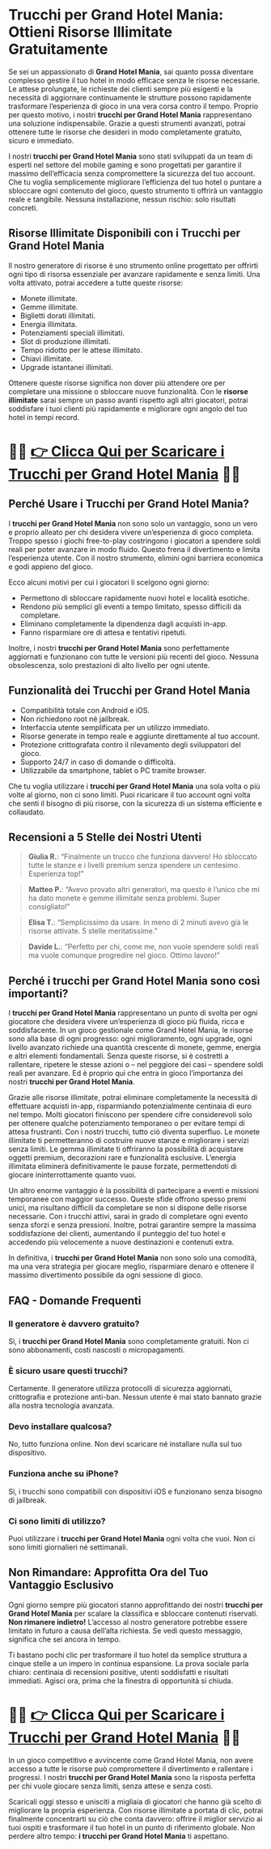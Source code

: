 <h1>Trucchi per Grand Hotel Mania: Ottieni Risorse Illimitate Gratuitamente</h1>

<p>Se sei un appassionato di <strong>Grand Hotel Mania</strong>, sai quanto possa diventare complesso gestire il tuo hotel in modo efficace senza le risorse necessarie. Le attese prolungate, le richieste dei clienti sempre più esigenti e la necessità di aggiornare continuamente le strutture possono rapidamente trasformare l’esperienza di gioco in una vera corsa contro il tempo. Proprio per questo motivo, i nostri <strong>trucchi per Grand Hotel Mania</strong> rappresentano una soluzione indispensabile. Grazie a questi strumenti avanzati, potrai ottenere tutte le risorse che desideri in modo completamente gratuito, sicuro e immediato.</p>

<p>I nostri <strong>trucchi per Grand Hotel Mania</strong> sono stati sviluppati da un team di esperti nel settore del mobile gaming e sono progettati per garantire il massimo dell’efficacia senza compromettere la sicurezza del tuo account. Che tu voglia semplicemente migliorare l’efficienza del tuo hotel o puntare a sbloccare ogni contenuto del gioco, questo strumento ti offrirà un vantaggio reale e tangibile. Nessuna installazione, nessun rischio: solo risultati concreti.</p>

<h2>Risorse Illimitate Disponibili con i Trucchi per Grand Hotel Mania</h2>

<p>Il nostro generatore di risorse è uno strumento online progettato per offrirti ogni tipo di risorsa essenziale per avanzare rapidamente e senza limiti. Una volta attivato, potrai accedere a tutte queste risorse:</p>

<ul>
  <li>Monete illimitate.</li>
  <li>Gemme illimitate.</li>
  <li>Biglietti dorati illimitati.</li>
  <li>Energia illimitata.</li>
  <li>Potenziamenti speciali illimitati.</li>
  <li>Slot di produzione illimitati.</li>
  <li>Tempo ridotto per le attese illimitato.</li>
  <li>Chiavi illimitate.</li>
  <li>Upgrade istantanei illimitati.</li>
</ul>

<p>Ottenere queste risorse significa non dover più attendere ore per completare una missione o sbloccare nuove funzionalità. Con le <strong>risorse illimitate</strong> sarai sempre un passo avanti rispetto agli altri giocatori, potrai soddisfare i tuoi clienti più rapidamente e migliorare ogni angolo del tuo hotel in tempi record.</p>

# 🔴🔴 **[👉 Clicca Qui per Scaricare i Trucchi per Grand Hotel Mania](https://tinyurl.com/GiocaGame)** 🔴🔴

<h2>Perché Usare i Trucchi per Grand Hotel Mania?</h2>

<p>I <strong>trucchi per Grand Hotel Mania</strong> non sono solo un vantaggio, sono un vero e proprio alleato per chi desidera vivere un’esperienza di gioco completa. Troppo spesso i giochi free-to-play costringono i giocatori a spendere soldi reali per poter avanzare in modo fluido. Questo frena il divertimento e limita l’esperienza utente. Con il nostro strumento, elimini ogni barriera economica e godi appieno del gioco.</p>

<p>Ecco alcuni motivi per cui i giocatori li scelgono ogni giorno:</p>

<ul>
  <li>Permettono di sbloccare rapidamente nuovi hotel e località esotiche.</li>
  <li>Rendono più semplici gli eventi a tempo limitato, spesso difficili da completare.</li>
  <li>Eliminano completamente la dipendenza dagli acquisti in-app.</li>
  <li>Fanno risparmiare ore di attesa e tentativi ripetuti.</li>
</ul>

<p>Inoltre, i nostri <strong>trucchi per Grand Hotel Mania</strong> sono perfettamente aggiornati e funzionano con tutte le versioni più recenti del gioco. Nessuna obsolescenza, solo prestazioni di alto livello per ogni utente.</p>

<h2>Funzionalità dei Trucchi per Grand Hotel Mania</h2>

<ul>
  <li>Compatibilità totale con Android e iOS.</li>
  <li>Non richiedono root né jailbreak.</li>
  <li>Interfaccia utente semplificata per un utilizzo immediato.</li>
  <li>Risorse generate in tempo reale e aggiunte direttamente al tuo account.</li>
  <li>Protezione crittografata contro il rilevamento degli sviluppatori del gioco.</li>
  <li>Supporto 24/7 in caso di domande o difficoltà.</li>
  <li>Utilizzabile da smartphone, tablet o PC tramite browser.</li>
</ul>

<p>Che tu voglia utilizzare i <strong>trucchi per Grand Hotel Mania</strong> una sola volta o più volte al giorno, non ci sono limiti. Puoi ricaricare il tuo account ogni volta che senti il bisogno di più risorse, con la sicurezza di un sistema efficiente e collaudato.</p>

<h2>Recensioni a 5 Stelle dei Nostri Utenti</h2>

<blockquote>
  <p><strong>Giulia R.</strong>: “Finalmente un trucco che funziona davvero! Ho sbloccato tutte le stanze e i livelli premium senza spendere un centesimo. Esperienza top!”</p>
</blockquote>
<blockquote>
  <p><strong>Matteo P.</strong>: “Avevo provato altri generatori, ma questo è l’unico che mi ha dato monete e gemme illimitate senza problemi. Super consigliato!”</p>
</blockquote>
<blockquote>
  <p><strong>Elisa T.</strong>: “Semplicissimo da usare. In meno di 2 minuti avevo già le risorse attivate. 5 stelle meritatissime.”</p>
</blockquote>
<blockquote>
  <p><strong>Davide L.</strong>: “Perfetto per chi, come me, non vuole spendere soldi reali ma vuole comunque progredire nel gioco. Ottimo lavoro!”</p>
</blockquote>

<h2>Perché i trucchi per Grand Hotel Mania sono così importanti?</h2>

<p>I <strong>trucchi per Grand Hotel Mania</strong> rappresentano un punto di svolta per ogni giocatore che desidera vivere un’esperienza di gioco più fluida, ricca e soddisfacente. In un gioco gestionale come Grand Hotel Mania, le risorse sono alla base di ogni progresso: ogni miglioramento, ogni upgrade, ogni livello avanzato richiede una quantità crescente di monete, gemme, energia e altri elementi fondamentali. Senza queste risorse, si è costretti a rallentare, ripetere le stesse azioni o – nel peggiore dei casi – spendere soldi reali per avanzare. Ed è proprio qui che entra in gioco l’importanza dei nostri <strong>trucchi per Grand Hotel Mania</strong>.</p>

<p>Grazie alle risorse illimitate, potrai eliminare completamente la necessità di effettuare acquisti in-app, risparmiando potenzialmente centinaia di euro nel tempo. Molti giocatori finiscono per spendere cifre considerevoli solo per ottenere qualche potenziamento temporaneo o per evitare tempi di attesa frustranti. Con i nostri trucchi, tutto ciò diventa superfluo. Le monete illimitate ti permetteranno di costruire nuove stanze e migliorare i servizi senza limiti. Le gemma illimitate ti offriranno la possibilità di acquistare oggetti premium, decorazioni rare e funzionalità esclusive. L’energia illimitata eliminerà definitivamente le pause forzate, permettendoti di giocare ininterrottamente quanto vuoi.</p>

<p>Un altro enorme vantaggio è la possibilità di partecipare a eventi e missioni temporanee con maggior successo. Queste sfide offrono spesso premi unici, ma risultano difficili da completare se non si dispone delle risorse necessarie. Con i trucchi attivi, sarai in grado di completare ogni evento senza sforzi e senza pressioni. Inoltre, potrai garantire sempre la massima soddisfazione dei clienti, aumentando il punteggio del tuo hotel e accedendo più velocemente a nuove destinazioni e contenuti extra.</p>

<p>In definitiva, i <strong>trucchi per Grand Hotel Mania</strong> non sono solo una comodità, ma una vera strategia per giocare meglio, risparmiare denaro e ottenere il massimo divertimento possibile da ogni sessione di gioco.</p>

<h2>FAQ - Domande Frequenti</h2>

<h3>Il generatore è davvero gratuito?</h3>
<p>Sì, i <strong>trucchi per Grand Hotel Mania</strong> sono completamente gratuiti. Non ci sono abbonamenti, costi nascosti o micropagamenti.</p>

<h3>È sicuro usare questi trucchi?</h3>
<p>Certamente. Il generatore utilizza protocolli di sicurezza aggiornati, crittografia e protezione anti-ban. Nessun utente è mai stato bannato grazie alla nostra tecnologia avanzata.</p>

<h3>Devo installare qualcosa?</h3>
<p>No, tutto funziona online. Non devi scaricare né installare nulla sul tuo dispositivo.</p>

<h3>Funziona anche su iPhone?</h3>
<p>Sì, i trucchi sono compatibili con dispositivi iOS e funzionano senza bisogno di jailbreak.</p>

<h3>Ci sono limiti di utilizzo?</h3>
<p>Puoi utilizzare i <strong>trucchi per Grand Hotel Mania</strong> ogni volta che vuoi. Non ci sono limiti giornalieri né settimanali.</p>

<h2>Non Rimandare: Approfitta Ora del Tuo Vantaggio Esclusivo</h2>

<p>Ogni giorno sempre più giocatori stanno approfittando dei nostri <strong>trucchi per Grand Hotel Mania</strong> per scalare la classifica e sbloccare contenuti riservati. <strong>Non rimanere indietro!</strong> L’accesso al nostro generatore potrebbe essere limitato in futuro a causa dell’alta richiesta. Se vedi questo messaggio, significa che sei ancora in tempo.</p>

<p>Ti bastano pochi clic per trasformare il tuo hotel da semplice struttura a cinque stelle a un impero in continua espansione. La prova sociale parla chiaro: centinaia di recensioni positive, utenti soddisfatti e risultati immediati. Agisci ora, prima che la finestra di opportunità si chiuda.</p>

# 🔴🔴 **[👉 Clicca Qui per Scaricare i Trucchi per Grand Hotel Mania](https://tinyurl.com/GiocaGame)** 🔴🔴

<p>In un gioco competitivo e avvincente come Grand Hotel Mania, non avere accesso a tutte le risorse può compromettere il divertimento e rallentare i progressi. I nostri <strong>trucchi per Grand Hotel Mania</strong> sono la risposta perfetta per chi vuole giocare senza limiti, senza attese e senza costi.</p>

<p>Scaricali oggi stesso e unisciti a migliaia di giocatori che hanno già scelto di migliorare la propria esperienza. Con risorse illimitate a portata di clic, potrai finalmente concentrarti su ciò che conta davvero: offrire il miglior servizio ai tuoi ospiti e trasformare il tuo hotel in un punto di riferimento globale. Non perdere altro tempo: <strong>i trucchi per Grand Hotel Mania</strong> ti aspettano.</p>
